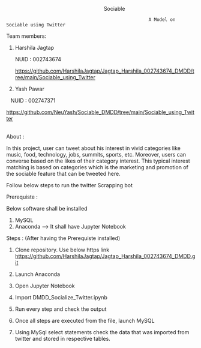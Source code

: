                                                                   Sociable
                                                                  
                                                         A Model on Sociable using Twitter

Team members: 

1. Harshila Jagtap


   NUID : 002743674
   
   
   https://github.com/HarshilaJagtap/Jagtap_Harshila_002743674_DMDD/tree/main/Sociable_using_Twitter

2. Yash Pawar

   NUID : 002747371
   
   https://github.com/NeuYash/Sociable_DMDD/tree/main/Sociable_using_Twitter
   
   
            
 About : 
 
 
In this project, user can tweet about his interest in vivid categories like music, food, technology, jobs, summits, sports, etc. Moreover, users can converse based on the likes of their category interest.  This typical interest matching is based on categories which is the marketing and promotion of the sociable feature that can be tweeted here.



Follow below steps to run the twitter Scrapping bot


Prerequiste : 

Below software shall be installed 
1. MySQL
2. Anaconda --> It shall have Jupyter Notebook


Steps : (After having the Prerequiste installed)

1. Clone repository. Use below https link
https://github.com/HarshilaJagtap/Jagtap_Harshila_002743674_DMDD.git

2. Launch Anaconda

3. Open Jupyter Notebook

4. Import DMDD_Socialize_Twitter.ipynb

5. Run every step and check the output

6. Once all steps are executed from the file, launch MySQL

7. Using MySql select statements check the data that was imported from twitter and stored in respective tables.




